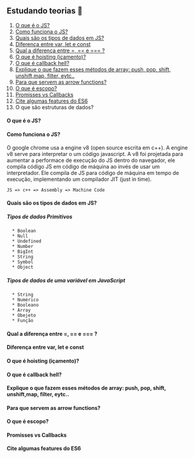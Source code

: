 ## Estudando teorias 🧠

1. [O que é o JS?](#o-que-js)
2. [Como funciona o JS?](#funciona-js)
3. [Quais são os tipos de dados em JS?](#tipo-dados)
4. [Diferença entre var, let e const](#let-var-const)
5. [Qual a diferença entre =, == e === ?](#igualdade)
6. [O que é hoisting (içamento)?](#hoisting)
7. [O que é callback hell?](#callback-hell)
8. [Explique o que fazem esses métodos de array: push, pop, shift, unshift,map, filter, eytc..](#array)
9. [Para que servem as arrow functions?](#arrow-functions)
10. [O que é escopo?](#escopo)
11. [Promisses vs Callbacks](#promisses-callback)
12. [Cite algumas features do ES6](#featuresES6)
13. O que são estruturas de dados?

#### <a name="o-que-js">O que é o JS?<a/>
#### <a name="funciona-js">Como funciona o JS?<a/>
   O google chrome usa a engine v8 (open source escrita em c++). A engine v8 serve          para interpretar o um código javascript. A v8 foi projetada para aumentar a              performace de execução do JS dentro do navegador, ele compila código JS em código        de máquina ao invés de usar um interpretador. Ele compila de JS para código de          máquina em tempo de execução, implementando um compilador JIT (just in time).
  
  ```JS => c++ => Assembly => Machine Code ```
  
#### <a name="tipo-dados">Quais são os tipos de dados em JS?<a/>
  
  ##### *Tipos de dados Primitivos*
      * Boolean
      * Null
      * Undefined
      * Number
      * BigInt
      * String
      * Symbol
      * Object
  
 ##### *Tipos de dados de uma variável em JavaScript*
      * String
      * Numérico
      * Booleano
      * Array
      * Obejeto
      * Função
      

#### <a name="igualdade">Qual a diferença entre =, == e === ?<a/>
#### <a name="let-var-const">Diferença entre var, let e const<a/>
  
  
#### <a name="hoisting">O que é hoisting (içamento)?<a/>
#### <a name="callback-hell">O que é callback hell?<a/>
#### <a name="array">Explique o que fazem esses métodos de array: push, pop, shift, unshift,map, filter, eytc..<a/>
#### <a name="arrow-functions">Para que servem as arrow functions?<a/>
#### <a name="escopo">O que é escopo?<a/>
#### <a name="promisses-callback">Promisses vs Callbacks<a/>
#### <a name="featuresES6">Cite algumas features do ES6<a/>


